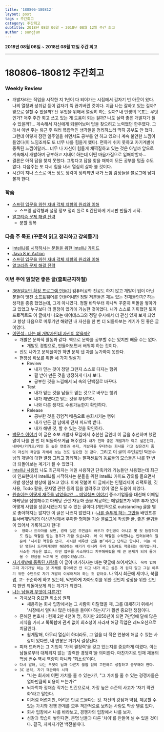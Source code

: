 ```yaml
---
title: '180806-180812'  
layout: post  
tags : 주간회고
category: 주간회고
subtitle: 2018년 08월 06일 ~ 2018년 08월 12일 주간 회고
author : sungjun
---
```


**2018년 08월 06일 ~ 2018년 08월 12일 주간 회고** 

---

# 180806-180812 주간회고

### Weekly Review
- 개발자라는 직업을 시작한 지 1년이 다 되어가는 시점에서 갑자기 번 아웃이 왔다. 나의 열정과 성취감 등이 갑자기 뚝 끊겨버린 것이다. 지금 나는 잘하고 있는 걸까? 앞으로 잘할 수 있을까? 난 무엇을 위해서 열심히 하는 걸까? 내 인생의 목표는 무엇인가? 매주 주간 회고 쓰고 있는 게 도움이 되는 걸까? 나도 실력 좋은 개발자가 될 수 있을까?... 계속해서 자신에게 되물어보며 답을 찾으려고 노력했던 한주였다. 그래서 이번 주는 퇴근 후 여러 복합적인 생각들을 정리하느라 딱히 공부도 안 했다. 그런데 이렇게 잠깐 일주일을 쉬면서도 공부를 안 하고 있으니 계속 불안한 느낌이 들었다(이 느낌조차도 또 너무 나를 힘들게 했다). 편하게 쉬지 못하고 자기계발에 중독된 느낌이랄까... 너무 나 자신이 힘들게 채찍질하고 있는 것은 아닐까 앞으로 계속해서 개발하며 공부하고 지내야 하는데 어떤 마음가짐으로 임해야할까...
- 결론은 아직 답을 찾지 못했다. 그렇다고 답을 찾을 때까지 모든 공부를 멈출 수도 없다. 다음주는 또 다시 힘을 내서 열심히 살아 볼 것이다.
- 시간이 지나 스스로 어느 정도 생각이 정리되면 내가 느낌 감정들을 블로그에 남겨 볼까 한다.

### 학습
- [스프링 입문을 위한 자바 객체 지향의 원리와 이해](https://book.naver.com/bookdb/book_detail.nhn?bid=8920762)
    - 스프링 삼각형과 설정 정보 정리 완료 & 간단하게 게시판 만들기 시작.
- [알고리즘 문제 해결 전략](https://book.naver.com/bookdb/book_detail.nhn?bid=7058764) 
    - 분할 정복

### 다음 주 목표 (꾸준히 읽고 정리하고 강의듣기)
- [IntelliJ를 시작하시는 분들을 위한 IntelliJ 가이드](https://www.inflearn.com/course/intellij-guide/) 
- [Java 8 in Action](http://book.naver.com/bookdb/book_detail.nhn?bid=8883567)
- [스프링 입문을 위한 자바 객체 지향의 원리와 이해](https://book.naver.com/bookdb/book_detail.nhn?bid=8920762)
- [알고리즘 문제 해결 전략](https://book.naver.com/bookdb/book_detail.nhn?bid=7058764)

### 이번 주에 읽었던 좋은 글(출퇴근지하철)
- [365일동안 확장 프로그램 만들기](https://brunch.co.kr/@skykamja24/146) 컴퓨터공학 전공도 하지 않고 개발이 업이 아닌 분들이 멋진 소프트웨어를 만들어내면 정말 저분들은 재능 있는 천재들인가? 하는 생각을 종종 했었는데, 그게 아니였다. 정말 바닥부터 하나씩 꾸준히 벽돌을 쌓아가고 있었고 누구보다 더 열정이 있기에 가능한 것이었다. 내가 스스로 기획했던 토이프로젝트도 이 글에서 나오는 에어데스크와 정말 유사해서 더 관심 있게 보게 되었고 항상 다음으로 미루기만 해왔던 내 자신을 한 번 더 되돌아보는 계기가 된 좋은 글이었다.
- [이민석 : 나는 왜 개발자인데 자신이 없을까?](https://okky.kr/article/488928) 
    - 개발은 문화적 활동과 같다. 책으로 문화를 공부할 수는 있지만 배울 수는 없다.
        - 개발도 경험으로, 만들어보면서 배워야 하는 것이다.
    - 진도 나가고 문제풀이만 하면 문제 낸 자를 능가하지 못한다.
    - 현장성 확보를 위한 세 가지 필살기
        - Review
            - 내가 믿는 것이 정말 그런지 스스로 다지는 행위
            - 필 받아 만든 것을 냉정하게 다시 보다.
            - 공부한 것을 느낌에서 뇌 속의 단백질로 바꾸다.
        - Test
            - 내가 믿는 것을 남들도 믿는 것으로 바꾸는 행위
            - 내가 해냈다고 믿는 것을 부정하다.
            - 나와 다른 생각도 수용가능한지 확인하다.
        - Release
            - 공부한 것을 경험적 배움으로 승화시키는 행위
            - 내가 만든 걸 남에게 던져 피드백 받다.
            - 내가 해낸 것, 할 수 있는 것을 확인하다.
- [박문수 이야기](https://brunch.co.kr/@leehosung/12) 이 글은 초보 개발자 모임에서 추천한 글인데 이 글을 추천하며 했던 말이 나를 한 번 더 되돌아보게끔 해주었다. `내가 진짜 좋은 개발자가 되고 싶은건지, 네이버/카카오/라인 등 높은 연봉과 복지, 개발자를 우대하는 회사를 가고 싶은건지 좀 더 자신의 욕망을 자세히 보는 것도 필요한 것 같다.` 그리고 이 글의 주인공인 박문수 님의 개발에 대한 열정 그리고 함께하는 팔퍼센트의 동료들의 모습들은 나를 한 번 더 되돌아보는 계기가 될 수 있었다. 
- [IntelliJ 사용팁](https://www.popit.kr/intellij-%EC%82%AC%EC%9A%A9%ED%8C%81/) 나도 최근까지는 매일 사용하던 단축키와 기능들만 사용했는데 최근에 인프런에서 IntelliJ를 시작하시는 분들을 위한 IntelliJ 가이드 강의를 들으면서 개발 생산성 향상에 힘쓰고 있다. 이에 덧붙여 이 글에서는 인텔리제이 리팩토링, 깃 사용, Todo 활용, 문자열 관련 등의 팁을 알려주고 있어 많은 도움이 되었다. 
- [원숭이는 어떻게 재주를 넘었을까? ... 메일침프 이야기](https://outstanding.kr/mailchimp20180428/) 중소기업들을 대신해 이메일 마케팅을 집행해주고 마케팅 관련 자동화 출을 제공하는 메일침프가 외부 투자 없이 어떻게 사업을 성공시켰는지 알 수 있는 글이다.(개인적으로 outstanding 글을 별로 좋아하지는 않지만 이 글은 나쁘지 않았다.)
-[나를 술푸게 하는 고민들](http://woowabros.github.io/woowabros/2018/08/05/my_worry.html) 배민프론트서버개발팀의 이신은님께서 우아한 형제들 기술 블로그에 작성한 글. 좋은 글귀들이 있어서 기록하고자 한다!
    - ` 영화나 드라마를 보면, 경력 많은 주연급의 배우가 주인공이 아니고 몇 컷 등장하지도 않는 역할을 맡는 경우가 가끔 있습니다. 왜 이 역할을 수락했냐는 인터뷰어의 질문에 ‘시시한 역할은 없다. 시시한 배우만 있을 뿐’이라고 답하곤 합니다. 이는 비단 영화나 드라마계에만 해당하는 얘기가 아니라 우리 필드에도 적용되는 얘기입니다. 사소한 기능은 없고, 어떤 업무를 사소하다고 치부해버렸을 때 큰 문제가 되어 돌아올 수 있음을 느끼게 된 경험이었습니다.`
- [자기개발에 중독된 사람들](https://brunch.co.kr/@edutech/54?f=fp) 이 글이 얘기하자는 바는 댓글에 쓰여져있다. ` 목적 없이 그저 자기개발 하는 것 자체를 좋아하면 안 되고 내가 하고 싶은 게 뭔지 알고 그걸 이루기 위한 수단으로 자기 개발이 이루어져야 하는 것 같아요`. 나 역시 최근에 세미나, 북클럽, 교-  꾸준하게 하고 있는데, 막연하게 자아도취를 위한 것인지 성장을 위한 것인지 한번 되돌아보게 되는 계기가 되었다.
- [나는 남들과 무엇이 다른가?](https://brunch.co.kr/@simmani2013/59?f=fp) 
    - 가치보다 중요한 희소성 원칙
        - 채용하는 회사 입장에서는 그 사람이 이탈했을 때, 그를 대체하기 위해서 '시장에서 얼마나 많은 비용을 들여야 하는지'가 훨씬 중요한 쟁점이다. 
    - 흔해진 변호사 : 현재 2만 4천여 명, 하지만 2050년이 되면 7만명에 달해 많은 지식을 가지고 똑똑함에 관계 없이 희소성이 사라져 해당 직업은 레드오션으로 치달린다.
        - 쉽게말해, 아무리 열심히 하더라도, 그 일을 더 적은 연봉에 해낼 수 있는 사람이 있다면, 내 연봉은 거기서 결정된다.
    - 피터 드러커는 그 기업이 '가격 결정력'을 갖고 있는지를 중요하게 여겼다. 이는 남들로부터 대체되지 않는 '강력한 경쟁력'을 의미한다. 마찬가지로 인재 채용의 핵심 변수 역시 역량이 아니라 '희소성'이다. 
    - `다시 말해, 나는 무엇이 남과 다른지 끊임 없이 고민하고 성찰하고 공부해야 한다.`
    - `3C 분석, 자기 객관화의 시작`
        - "나는 회사에 어떤 가치를 줄 수 있는가?, "그 가치를 줄 수 있는 경쟁자들은 얼마만큼의 비용이 드는가?"
        - 뇌과학자 정재승 작가는 인간으로서, 가장 높은 수준의 사고가 '자기 객관화'라고 말한다.
        - 이처럼 어렵지만, 어려운 만큼 드물다는 것. 자신의 강점과 약점, 제공할 수 있는 가치와 경쟁 관계를 모두 객관적으로 보려는 사람도 막상 별로 없다.
        - 회사 입장에서 나를 바라보고, 경쟁자의 입장에서 나를 보자.
        - 성찰과 학습이 쌓인다면, 분명 남들과 다른 '차이'를 만들어 낼 수 있을 것이다. 결국, 지피지기면 백전불패다.